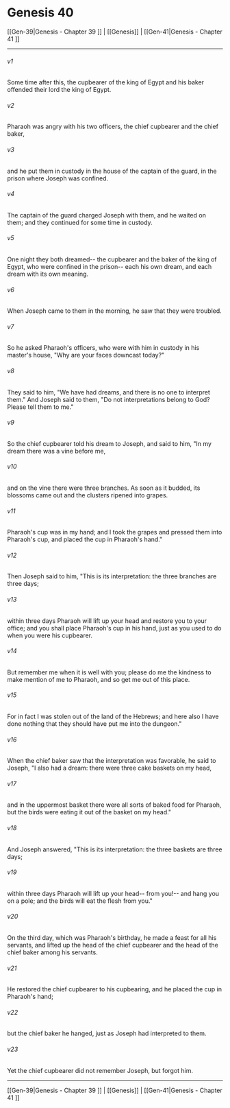 # Genesis 40

[[Gen-39|Genesis - Chapter 39 ]] | [[Genesis]] | [[Gen-41|Genesis - Chapter 41 ]]
***

###### v1
Some time after this, the cupbearer of the king of Egypt and his baker offended their lord the king of Egypt.
###### v2
Pharaoh was angry with his two officers, the chief cupbearer and the chief baker,
###### v3
and he put them in custody in the house of the captain of the guard, in the prison where Joseph was confined.
###### v4
The captain of the guard charged Joseph with them, and he waited on them; and they continued for some time in custody.
###### v5
One night they both dreamed-- the cupbearer and the baker of the king of Egypt, who were confined in the prison-- each his own dream, and each dream with its own meaning.
###### v6
When Joseph came to them in the morning, he saw that they were troubled.
###### v7
So he asked Pharaoh's officers, who were with him in custody in his master's house, "Why are your faces downcast today?"
###### v8
They said to him, "We have had dreams, and there is no one to interpret them." And Joseph said to them, "Do not interpretations belong to God? Please tell them to me."
###### v9
So the chief cupbearer told his dream to Joseph, and said to him, "In my dream there was a vine before me,
###### v10
and on the vine there were three branches. As soon as it budded, its blossoms came out and the clusters ripened into grapes.
###### v11
Pharaoh's cup was in my hand; and I took the grapes and pressed them into Pharaoh's cup, and placed the cup in Pharaoh's hand."
###### v12
Then Joseph said to him, "This is its interpretation: the three branches are three days;
###### v13
within three days Pharaoh will lift up your head and restore you to your office; and you shall place Pharaoh's cup in his hand, just as you used to do when you were his cupbearer.
###### v14
But remember me when it is well with you; please do me the kindness to make mention of me to Pharaoh, and so get me out of this place.
###### v15
For in fact I was stolen out of the land of the Hebrews; and here also I have done nothing that they should have put me into the dungeon."
###### v16
When the chief baker saw that the interpretation was favorable, he said to Joseph, "I also had a dream: there were three cake baskets on my head,
###### v17
and in the uppermost basket there were all sorts of baked food for Pharaoh, but the birds were eating it out of the basket on my head."
###### v18
And Joseph answered, "This is its interpretation: the three baskets are three days;
###### v19
within three days Pharaoh will lift up your head-- from you!-- and hang you on a pole; and the birds will eat the flesh from you."
###### v20
On the third day, which was Pharaoh's birthday, he made a feast for all his servants, and lifted up the head of the chief cupbearer and the head of the chief baker among his servants.
###### v21
He restored the chief cupbearer to his cupbearing, and he placed the cup in Pharaoh's hand;
###### v22
but the chief baker he hanged, just as Joseph had interpreted to them.
###### v23
Yet the chief cupbearer did not remember Joseph, but forgot him.

***

[[Gen-39|Genesis - Chapter 39 ]] | [[Genesis]] | [[Gen-41|Genesis - Chapter 41 ]]
